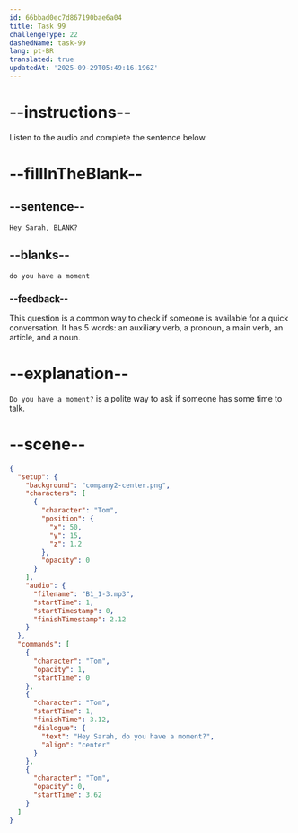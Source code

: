 ```yaml
---
id: 66bbad0ec7d867190bae6a04
title: Task 99
challengeType: 22
dashedName: task-99
lang: pt-BR
translated: true
updatedAt: '2025-09-29T05:49:16.196Z'
---
```

<!-- Audio Reference:
Tom: Hey Sarah, do you have a moment? -->

# --instructions--

Listen to the audio and complete the sentence below.

# --fillInTheBlank--

## --sentence--

`Hey Sarah, BLANK?`

## --blanks--

`do you have a moment`

### --feedback--

This question is a common way to check if someone is available for a quick conversation. It has 5 words: an auxiliary verb, a pronoun, a main verb, an article, and a noun.

# --explanation--

`Do you have a moment?` is a polite way to ask if someone has some time to talk.

# --scene--

```json
{
  "setup": {
    "background": "company2-center.png",
    "characters": [
      {
        "character": "Tom",
        "position": {
          "x": 50,
          "y": 15,
          "z": 1.2
        },
        "opacity": 0
      }
    ],
    "audio": {
      "filename": "B1_1-3.mp3",
      "startTime": 1,
      "startTimestamp": 0,
      "finishTimestamp": 2.12
    }
  },
  "commands": [
    {
      "character": "Tom",
      "opacity": 1,
      "startTime": 0
    },
    {
      "character": "Tom",
      "startTime": 1,
      "finishTime": 3.12,
      "dialogue": {
        "text": "Hey Sarah, do you have a moment?",
        "align": "center"
      }
    },
    {
      "character": "Tom",
      "opacity": 0,
      "startTime": 3.62
    }
  ]
}
```
